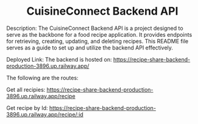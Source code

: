 <h1 align = "center"> CuisineConnect Backend API</h1>

Description:
The CuisineConnect Backend API is a project designed to serve as the backbone for a food recipe application. It provides endpoints for retrieving, creating, updating, and deleting recipes. This README file serves as a guide to set up and utilize the backend API effectively.

Deployed Link: The backend is hosted on:
https://recipe-share-backend-production-3896.up.railway.app/

The following are the routes: 

Get all recipies: https://recipe-share-backend-production-3896.up.railway.app/recipe

Get recipe by Id: https://recipe-share-backend-production-3896.up.railway.app/recipe/:id

